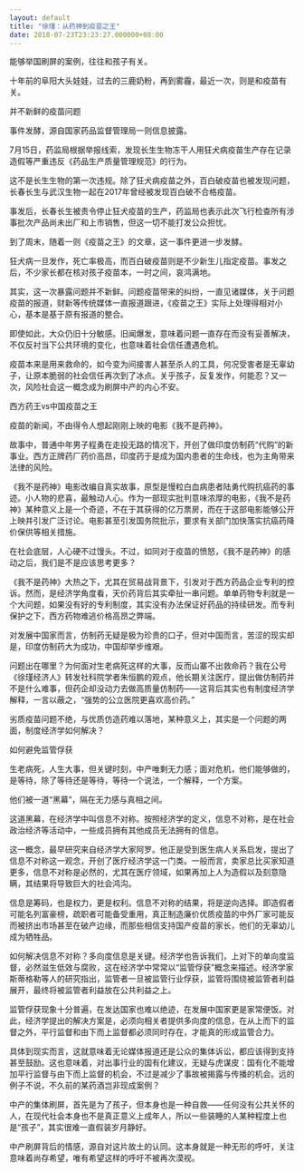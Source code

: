 ```yaml
---
layout: default
title: "徐瑾：从药神到疫苗之王"
date: 2018-07-23T23:23:27.000000+08:00
---
```


能够举国刷屏的案例，往往和孩子有关。

十年前的阜阳大头娃娃，过去的三鹿奶粉，再到雾霾，最近一次，则是和疫苗有关。

并不新鲜的疫苗问题

事件发酵，源自国家药品监督管理局一则信息披露。

7月15日，药监局根据举报线索，发现长生生物冻干人用狂犬病疫苗生产存在记录造假等严重违反《药品生产质量管理规范》的行为。

这不是长生生物的第一次违规。除了狂犬病疫苗之外，百白破疫苗也被发现问题，长春长生与武汉生物一起在2017年曾经被发现百白破不合格疫苗。

事发后，长春长生被责令停止狂犬疫苗的生产，药监局也表示此次飞行检查所有涉事批次产品尚未出厂和上市销售，但这一切不能打发公众担忧。

到了周末，随着一则《疫苗之王》的文章，这一事件更进一步发酵。

狂犬病一旦发作，死亡率极高，而百白破疫苗则是不少新生儿指定疫苗。事发之后，不少家长都在核对孩子疫苗本，一时之间，哀鸿满地。

其实，这一次暴露问题并不新鲜。问题疫苗带来的纠纷，一直见诸媒体，关于问题疫苗的报道，财新等传统媒体一直报道跟进，《疫苗之王》实际上处理得相对小心，基本是基于原有报道的整合。

即使如此，大众仍旧十分敏感。旧闻爆发，意味着问题一直存在而没有妥善解决，不仅反衬当下公共环境的变化，也意味着社会信任遭遇危机。

疫苗本来是用来救命的，如今变为间接害人甚至杀人的工具，何况受害者是无辜幼子，让原本脆弱的社会信任再次到了冰点。关乎孩子，反复发作，何能忍？又一次，风险社会这一概念成为刷屏中产的内心不安。

西方药王vs中国疫苗之王

疫苗的新闻，不由得令人想起刚刚上映的电影《我不是药神》。

故事中，普通中年男子程勇在走投无路的情况下，开创了做印度仿制药“代购”的新事业。西方正牌药厂药价高昂，印度药于是成为国内患者的生命线，也为主角带来法律的风险。

《我不是药神》电影改编自真实故事，原型是慢粒白血病患者陆勇代购抗癌药的事迹。小人物的悲喜，最触动人心。作为一部现实批判意味浓厚的电影，《我不是药神》某种意义上是一个奇迹，不在于其获得的亿万票房，而在于这部电影能够公开上映并引发广泛讨论。电影甚至引发国务院批示，要求有关部门加快落实抗癌药降价保供等相关措施。

在社会底层，人心硬不过馒头。不过，如同对于疫苗的愤怒，《我不是药神》的感动之后，我们是不是应该思考更多？

《我不是药神》大热之下，尤其在贸易战背景下，引发对于西方药品企业专利的控诉。然而，是经济学角度看，天价药背后其实牵扯一串问题。单单药物专利就是一个大问题，如果没有好的专利制度，其实没有办法保证好药品的持续研发。而专利保护之下，西方药物难逃价格高昂之弊端。

对发展中国家而言，仿制药无疑是极为珍贵的口子，但对中国而言，苦涩的现实却是，印度仿制药大为成功，中国却举步维艰。

问题出在哪里？为何面对生老病死这样的大事，反而山寨不出救命药？我在公号《徐瑾经济人》转发社科院学者朱恒鹏的观点，他长期关注医疗，提出做仿制药并不是什么难事，但药企却没动力去做高质量仿制药——这背后其实也有制度经济学解释，一言以蔽之，“强势的公立医院更喜欢高价药。”

劣质疫苗问题不绝，与优质仿造药难以落地，某种意义上，其实是一个问题的两面，制度经济学如何解决？

如何避免监管俘获

生老病死，人生大事，但关键时刻，中产唯剩无力感；面对危机，他们能够做的，是等待，除了等待还是等待，等待一个说法，一个解释，一个方案。

他们被一道“黑幕”，隔在无力感与真相之间。

这道黑幕，在经济学中叫信息不对称。按照经济学的定义，信息不对称，是在社会政治经济等活动中，一些成员拥有其他成员无法拥有的信息。

这一概念，最早研究来自经济学大家阿罗。他正是受到医生病人关系启发，提出了信息不对称这一观念，开创了医疗经济学这一门类。一般而言，卖家总比买家知道更多，信息不对称是必然的，尤其在医疗领域，如果再加上人为造假以及刻意隐瞒，其结果将导致巨大的社会鸿沟。

信息是筹码，也是权力，更是权利。信息不对称的结果，将是逆向选择。即造假者可能名列富豪榜，疏职者可能备受重用，真正制造廉价优质疫苗的中外厂家可能反而被挤出市场甚至在破产边缘，而那些相信支持国产疫苗的家长，他们的无辜幼儿成为牺牲品。

如何解决信息不对称？多向度信息是关键。经济学也告诉我们，上对下的单向度监督，必然滋生低效与腐败，这在经济学中常常以“监管俘获”概念来描述。经济学家斯蒂格勒等人的研究指出，监管者一旦被监管行业俘获，监管将围绕被监管者利益展开，最终将被监管者利益放在公共利益之上。

监管俘获现象十分普遍，在发达国家也难以绝迹，在发展中国家更是家常便饭。对此，经济学提出的解决方案是，必须向相关者提供多向度的信息，在从上而下的监督之外，平行监督和由下而上监督都必须同时存在，才能真的形成监管合力。

具体到现实而言，这就意味着无论媒体报道还是公众的集体诉讼，都应该得到支持甚至鼓励。这也意味着，对出事行业的国有化建议，无疑与虎谋皮：国有化不能增加平行监督与由下而上监督的机会，不过是减少了事故被揭露与传播的机会。远的例子不说，不久前的某药酒岂非现成案例？

中产的集体刷屏，首先是为了孩子，但本身也是一种自救——任何没有公共关怀的人，在现代社会本身也不是真正意义上成年人，所以一些装睡的人某种程度上也是“孩子”，其实很难一直假装岁月静好。

中产刷屏背后的情感，源自对这片故土的认同。这本身就是一种无形的呼吁，关注意味着尚存希望，唯有希望这样的呼吁不被再次漠视。

